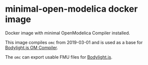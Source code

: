 # minimal-open-modelica docker image

Docker image with minimal OpenModelica Compiler installed.

This image compiles `omc` from 2019-03-01 and is used as a base for [Bodylight.js OM Compiler](https://github.com/creative-connections/Bodylight.js-OM-Compiler).

The `omc` can export usable FMU files for [Bodylight.js](https://github.com/creative-connections/Bodylight.js).
